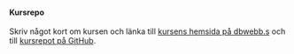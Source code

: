 #### Kursrepo

Skriv något kort om kursen och länka till [kursens hemsida på dbwebb.s](XXX) och till [kursrepot på GitHub](XXX).
